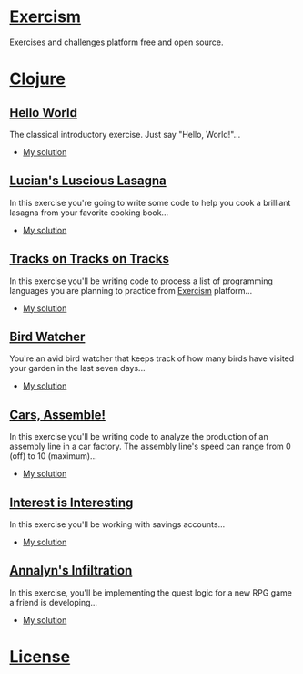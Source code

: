 [exercism]: (https://exercism.org/dashboard)
[clojure]: (https://clojure.org)
[hello-world]: https://exercism.org/tracks/clojure/exercises/hello-world
[hello-world-src]: ./clojure/hello-world/src/hello_world.clj
[lucians-luscious-lasagna]: https://exercism.org/tracks/clojure/exercises/lucians-luscious-lasagna
[lucians-luscious-lasagna-src]: ./clojure/lucians-luscious-lasagna/src/lucians_luscious_lasagna.clj
[tracks-on-tracks-on-tracks]: https://exercism.org/tracks/clojure/exercises/tracks-on-tracks-on-tracks
[tracks-on-tracks-on-tracks-src]: ./clojure/tracks-on-tracks-on-tracks/src/tracks_on_tracks_on_tracks.clj
[bird-watcher]: https://exercism.org/tracks/clojure/exercises/bird-watcher
[bird-watcher-src]: ./clojure/bird-watcher/src/bird_watcher.clj
[cars-assemble]: https://exercism.org/tracks/clojure/exercises/cars-assemble
[cars-assemble-src]: ./clojure/cars-assemble/src/cars_assemble.clj
[interest-is-interesting]: https://exercism.org/tracks/clojure/exercises/interest-is-interesting
[interest-is-interesting-src]: ./clojure/interest-is-interesting/src/interest_is_interesting.clj
[annalyns-infiltration]: https://exercism.org/tracks/clojure/exercises/annalyns-infiltration
[annalyns-infiltration-src]: ./clojure/annalyns-infiltration/src/annalyns_infiltration.clj
[license]: ./LICENSE

# [Exercism](https://exercism.org/dashboard)

Exercises and challenges platform free and open source.

# [Clojure][clojure]

## [Hello World][hello-world]

The classical introductory exercise. Just say "Hello, World!"...

- [My solution][hello-world-src]

## [Lucian's Luscious Lasagna][lucians-luscious-lasagna]

In this exercise you're going to write some code to help you cook a brilliant lasagna from your favorite cooking book...

- [My solution][lucians-luscious-lasagna-src]

## [Tracks on Tracks on Tracks][tracks-on-tracks-on-tracks]

In this exercise you'll be writing code to process a list of programming languages you are planning to practice from [Exercism][exercism] platform...

- [My solution][tracks-on-tracks-on-tracks-src]

## [Bird Watcher][bird-watcher]

You're an avid bird watcher that keeps track of how many birds have visited your garden in the last seven days...

- [My solution][bird-watcher-src]

## [Cars, Assemble!][cars-assemble]

In this exercise you'll be writing code to analyze the production of an assembly line in a car factory. The assembly line's speed can range from 0 (off) to 10 (maximum)...

- [My solution][cars-assemble-src]

## [Interest is Interesting][interest-is-interesting]

In this exercise you'll be working with savings accounts...

- [My solution][interest-is-interesting-src]

## [Annalyn's Infiltration][annalyns-infiltration]

In this exercise, you'll be implementing the quest logic for a new RPG game a friend is developing...

- [My solution][annalyns-infiltration-src]

# [License][license]
